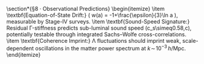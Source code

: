 \section*{§8 · Observational Predictions}
\begin{itemize}
\item \textbf{Equation-of-State Drift:}
  \( w(a) = -1+\frac{\epsilon}{3}\ln a \), measurable by Stage-IV surveys.
\item \textbf{Sound-Speed Signature:}
  Residual Γ-stiffness predicts sub-luminal sound speed \(c_s\simeq0.58\,c\), potentially testable through integrated Sachs–Wolfe cross-correlations.
\item \textbf{Coherence Imprint:}
  Λ fluctuations should imprint weak, scale-dependent oscillations in the matter power spectrum at $k\!\sim\!10^{-3}\,h/$Mpc.
\end{itemize}